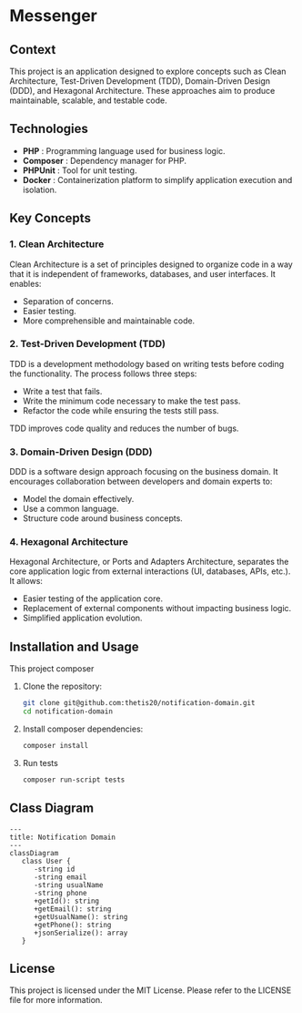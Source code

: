 # Messenger
## Context

This project is an application designed to explore concepts such as Clean Architecture, Test-Driven Development (TDD), Domain-Driven Design (DDD), and Hexagonal Architecture. These approaches aim to produce maintainable, scalable, and testable code.

## Technologies

 - **PHP** : Programming language used for business logic.
 - **Composer** : Dependency manager for PHP.
 - **PHPUnit** : Tool for unit testing.
 - **Docker** : Containerization platform to simplify application execution and isolation.

## Key Concepts
### 1. Clean Architecture

Clean Architecture is a set of principles designed to organize code in a way that it is independent of frameworks, databases, and user interfaces. It enables:

 - Separation of concerns.
 - Easier testing.
 - More comprehensible and maintainable code.

### 2. Test-Driven Development (TDD)

TDD is a development methodology based on writing tests before coding the functionality. The process follows three steps:

 - Write a test that fails.
 - Write the minimum code necessary to make the test pass.
 - Refactor the code while ensuring the tests still pass.

TDD improves code quality and reduces the number of bugs.

### 3. Domain-Driven Design (DDD)

DDD is a software design approach focusing on the business domain. It encourages collaboration between developers and domain experts to:

 - Model the domain effectively.
 - Use a common language.
 - Structure code around business concepts.

### 4. Hexagonal Architecture

Hexagonal Architecture, or Ports and Adapters Architecture, separates the core application logic from external interactions (UI, databases, APIs, etc.). It allows:

 - Easier testing of the application core.
 - Replacement of external components without impacting business logic.
 - Simplified application evolution.

## Installation and Usage

This project composer

1. Clone the repository:
   ```bash
   git clone git@github.com:thetis20/notification-domain.git
   cd notification-domain
   ```

2. Install composer dependencies:
   ```bash
   composer install
   ```

3. Run tests
   ```bash
   composer run-script tests
   ```

## Class Diagram

```mermaid
---
title: Notification Domain
---
classDiagram
   class User {
      -string id
      -string email
      -string usualName
      -string phone
      +getId(): string
      +getEmail(): string
      +getUsualName(): string
      +getPhone(): string
      +jsonSerialize(): array
   }
```

## License
This project is licensed under the MIT License. Please refer to the LICENSE file for more information.